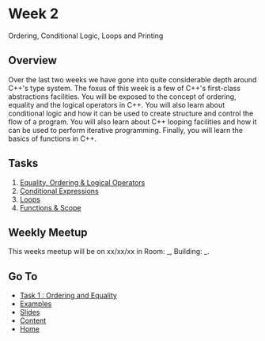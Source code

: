 # Week 2

Ordering, Conditional Logic, Loops and Printing

## Overview

Over the last two weeks we have gone into quite considerable depth around C++'s type system. The foxus of this week is a few of C++'s first-class abstractions facilities. You will be exposed to the concept of ordering, equality and the logical operators in C++. You will also learn about conditional logic and how it can be used to create structure and control the flow of a program. You will also learn about C++ looping facilities and how it can be used to perform iterative programming. Finally, you will learn the basics of functions in C++.

## Tasks

1. [Equality, Ordering & Logical Operators](/content/week2/tasks/ord-eq.md)
2. [Conditional Expressions](/content/week2/tasks/condexpr.md)
3. [Loops](/content/week2/tasks/loops.md)
4. [Functions & Scope](/content/week2/tasks/functions.md)

## Weekly Meetup

This weeks meetup will be on xx/xx/xx in Room: _, Building: _.

## Go To

- [Task 1 : Ordering and Equality](/content/week2/tasks/ord-eq.md)
- [Examples](/content/week2/examples/README.md)
- [Slides](/content/week2/slides/README.md)
- [Content](/content/README.md)
- [Home](/README.md)

